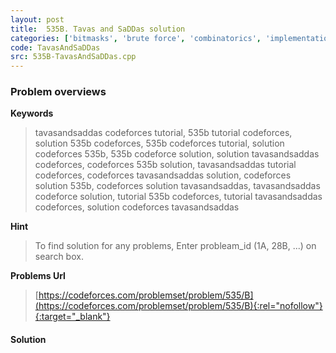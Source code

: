 ```yaml
---
layout: post
title:  535B. Tavas and SaDDas solution
categories: ['bitmasks', 'brute force', 'combinatorics', 'implementation']
code: TavasAndSaDDas
src: 535B-TavasAndSaDDas.cpp
---
```

### **Problem overviews**

**Keywords**
> tavasandsaddas codeforces tutorial, 535b tutorial codeforces, solution 535b codeforces, 535b codeforces tutorial, solution codeforces 535b, 535b codeforce solution, solution tavasandsaddas codeforces, codeforces 535b solution, tavasandsaddas tutorial codeforces, codeforces tavasandsaddas solution, codeforces solution 535b, codeforces solution tavasandsaddas, tavasandsaddas codeforce solution, tutorial 535b codeforces, tutorial tavasandsaddas codeforces, solution codeforces tavasandsaddas

**Hint**
> To find solution for any problems, Enter probleam_id (1A, 28B, ...) on search box. 

**Problems Url**
> [https://codeforces.com/problemset/problem/535/B](https://codeforces.com/problemset/problem/535/B){:rel="nofollow"}{:target="_blank"}

#### **Solution**



